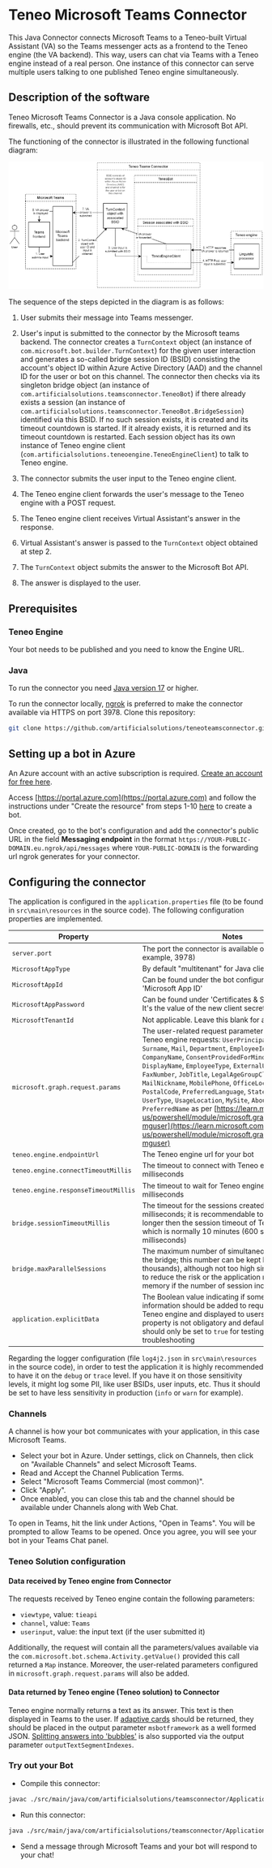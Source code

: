# Teneo Microsoft Teams Connector

This Java Connector connects Microsoft Teams to a Teneo-built Virtual Assistant (VA) so the Teams messenger acts as a frontend to the Teneo engine (the VA backend). This way, users can chat via Teams with a Teneo engine instead of a real person. One instance of this connector can serve multiple users talking to one published Teneo engine simultaneously.

## Description of the software

Teneo Microsoft Teams Connector is a Java console application. No firewalls, etc., should prevent its communication with Microsoft Bot API.

The functioning of the connector is illustrated in the following functional diagram:

![Functional diagram](README-imgs/FunctionalDiagram.png)

The sequence of the steps depicted in the diagram is as follows:

1. User submits their message into Teams messenger.

2. User's input is submitted to the connector by the Microsoft teams backend. The connector creates a `TurnContext` object (an instance of `com.microsoft.bot.builder.TurnContext`) for the given user interaction and generates a so-called bridge session ID (BSID) consisting the account's object ID within Azure Active Directory (AAD) and the channel ID for the user or bot on this channel. The connector then checks via its singleton bridge object (an instance of `com.artificialsolutions.teamsconnector.TeneoBot`) if there already exists a session (an instance of `com.artificialsolutions.teamsconnector.TeneoBot.BridgeSession`) identified via this BSID. If no such session exists, it is created and its timeout countdown is started. If it already exists, it is returned and its timeout countdown is restarted. Each session object has its own instance of Teneo engine client (`com.artificialsolutions.teneoengine.TeneoEngineClient`) to talk to Teneo engine.

3. The connector submits the user input to the Teneo engine client.

4. The Teneo engine client forwards the user's message to the Teneo engine with a POST request.

5. The Teneo engine client receives Virtual Assistant's answer in the response.

6. Virtual Assistant's answer is passed to the `TurnContext` object obtained at step 2.

7. The `TurnContext` object submits the answer to the Microsoft Bot API.

8. The answer is displayed to the user.

## Prerequisites

### Teneo Engine

Your bot needs to be published and you need to know the Engine URL.

### Java

To run the connector you need [Java version 17](https://www.oracle.com/java/technologies/downloads/#java17) or higher.

To run the connector locally, [ngrok](https://ngrok.com/) is preferred to make the connector available via HTTPS on port 3978.
Clone this repository:

``` bash
git clone https://github.com/artificialsolutions/teneoteamsconnector.git
```

## Setting up a bot in Azure

An Azure account with an active subscription is required. [Create an account for free here](https://azure.microsoft.com/free/?utm_source=campaign&utm_campaign=vscode-tutorial-app-service-extension&mktingSource=vscode-tutorial-app-service-extension).

Access [https://portal.azure.com](https://portal.azure.com) and follow the instructions under "Create the resource" from steps 1-10 [here](https://learn.microsoft.com/en-us/azure/bot-service/abs-quickstart?view=azure-bot-service-4.0&tabs=multitenant#create-the-resource) to create a bot.

Once created, go to the bot's configuration and add the connector's public URL in the field **Messaging endpoint** in the format `https://YOUR-PUBLIC-DOMAIN.eu.ngrok/api/messages` where `YOUR-PUBLIC-DOMAIN` is the forwarding url ngrok generates for your connector.

## Configuring the connector

The application is configured in the `application.properties` file (to be found in `src\main\resources` in the source code). The following configuration properties are implemented.

| Property                             | Notes                                                        |
| ------------------------------------ | ------------------------------------------------------------ |
| `server.port`                        | The port the connector is available on localhost (for example, 3978) |
| `MicrosoftAppType`                   | By default "multitenant" for Java client                     |
| `MicrosoftAppId`                     | Can be found under the bot configuration as  'Microsoft App ID' |
| `MicrosoftAppPassword`               | Can be found under 'Certificates & Secrets' section. It's the value of the new client secret you generate |
| `MicrosoftTenantId`                  | Not applicable. Leave this blank for a multi-tenant bot      |
| `microsoft.graph.request.params`     | The user-related request parameters to be added to Teneo engine requests: `UserPrincipalName`, `GivenName`, `Surname`, `Mail`, `Department`, `EmployeeId`, `AgeGroup`, `City`, `CompanyName`, `ConsentProvidedForMinor`, `Country`, `DisplayName`, `EmployeeType`, `ExternalUserState`, `FaxNumber`, `JobTitle`, `LegalAgeGroupClassification`, `MailNickname`, `MobilePhone`, `OfficeLocation`, `PostalCode`, `PreferredLanguage`, `State`, `StreetAddress`, `UserType`, `UsageLocation`, `MySite`, `AboutMe`, `PreferredName` as per [https://learn.microsoft.com/en-us/powershell/module/microsoft.graph.users/update-mguser](https://learn.microsoft.com/en-us/powershell/module/microsoft.graph.users/update-mguser) |
| `teneo.engine.endpointUrl`           | The Teneo engine url for your bot                            |
| `teneo.engine.connectTimeoutMillis`  | The timeout to connect with Teneo engine, in milliseconds    |
| `teneo.engine.responseTimeoutMillis` | The timeout to wait for Teneo engine responses, in milliseconds |
| `bridge.sessionTimeoutMillis`        | The timeout for the sessions created by the bridge, in milliseconds; it is recommendable to have it slightly longer then the session timeout of Teneo engine, which is normally 10 minutes (600 seconds, 600000 milliseconds) |
| `bridge.maxParallelSessions`         | The maximum number of simultaneous sessions for the bridge; this number can be kept high (tens of thousands), although not too high since its purpose is to reduce the risk or the application running out of memory if the number of session increases too much |
| `application.explicitData`           | The Boolean value indicating if some error and debug information should be added to requests sent both to Teneo engine and displayed to users in Teams. This property is not obligatory and defaults to `false`. It should only be set to `true` for testing and troubleshooting |

Regarding the logger configuration (file `log4j2.json` in `src\main\resources` in the source code), in order to test the application it is highly recommended to have it on the `debug` or `trace` level. If you have it on those sensitivity levels, it might log some PII, like user BSIDs, user inputs, etc. Thus it should be set to have less sensitivity in production (`info` or `warn` for example).

### Channels

A channel is how your bot communicates with your application, in this case Microsoft Teams.

* Select your bot in Azure. Under settings, click on Channels, then click on "Available Channels" and select Microsoft Teams.
* Read and Accept the Channel Publication Terms.
* Select "Microsoft Teams Commercial (most common)".
* Click "Apply".
* Once enabled, you can close this tab and the channel should be available under Channels along with Web Chat.

To open in Teams, hit the link under Actions, "Open in Teams". You will be prompted to allow Teams to be opened. Once you agree, you will see your bot in your Teams Chat panel.

### Teneo Solution configuration

#### Data received by Teneo engine from Connector

The requests received by Teneo engine contain the following parameters:

* `viewtype`, value: `tieapi`
* `channel`, value: `Teams`
* `userinput`, value: the input text (if the user submitted it)

Additionally, the request will contain all the parameters/values available via the `com.microsoft.bot.schema.Activity.getValue()` provided this call returned a `Map` instance. Moreover, the user-related parameters configured in `microsoft.graph.request.params` will also be added.

#### Data returned by Teneo engine (Teneo solution) to Connector

Teneo engine normally returns a text as its answer. This text is then displayed in Teams to the user. If [adaptive cards]((https://learn.microsoft.com/en-us/microsoftteams/platform/task-modules-and-cards/cards/cards-reference#adaptive-card)) should be returned, they should be placed in the output parameter `msbotframework` as a well formed JSON. [Splitting answers into 'bubbles'](https://www.teneo.ai/resource/channels/teneo-web-chat#message-types_splitting-answers-into-bubbles) is also supported via the output parameter `outputTextSegmentIndexes`.

### Try out your Bot

* Compile this connector:

``` bash
javac ./src/main/java/com/artificialsolutions/teamsconnector/Application.java
```

* Run this connector:

``` bash
java ./src/main/java/com/artificialsolutions/teamsconnector/Application.java
```

* Send a message through Microsoft Teams and your bot will respond to your chat!
